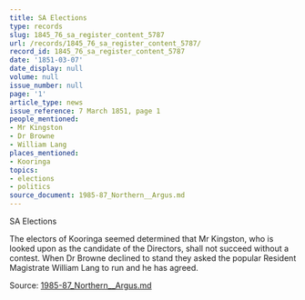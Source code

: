 ```yaml
---
title: SA Elections
type: records
slug: 1845_76_sa_register_content_5787
url: /records/1845_76_sa_register_content_5787/
record_id: 1845_76_sa_register_content_5787
date: '1851-03-07'
date_display: null
volume: null
issue_number: null
page: '1'
article_type: news
issue_reference: 7 March 1851, page 1
people_mentioned:
- Mr Kingston
- Dr Browne
- William Lang
places_mentioned:
- Kooringa
topics:
- elections
- politics
source_document: 1985-87_Northern__Argus.md
---
```


SA Elections

The electors of Kooringa seemed determined that Mr Kingston, who is looked upon as the candidate of the Directors, shall not succeed without a contest.  When Dr Browne declined to stand they asked the popular Resident Magistrate William Lang to run and he has agreed.

Source: [1985-87_Northern__Argus.md](/downloads/markdown/1985-87_Northern__Argus.md)
